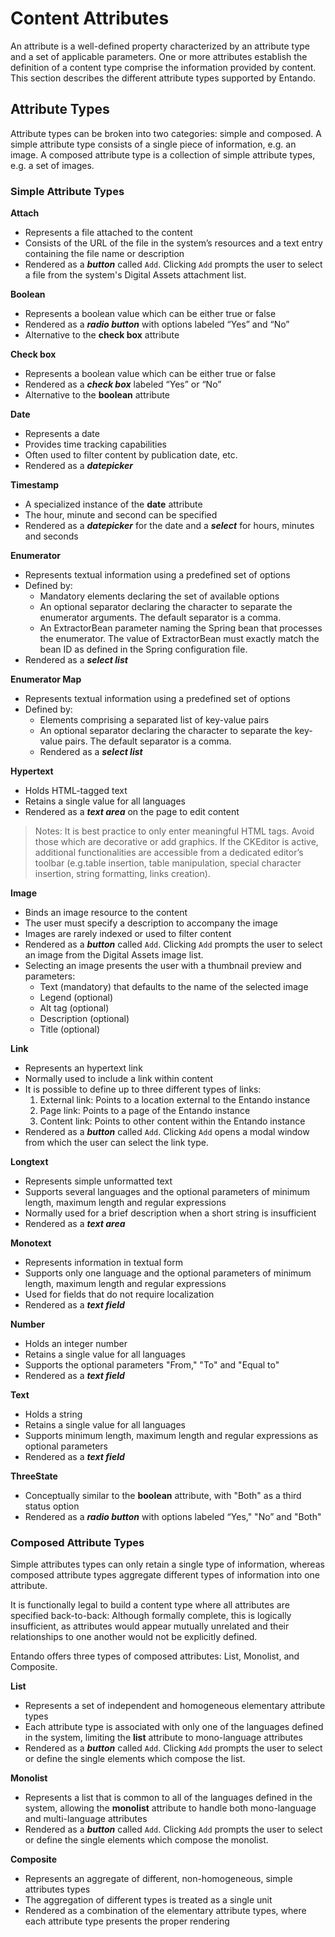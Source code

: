 
# Content Attributes

An attribute is a well-defined property characterized by an attribute type and a set of applicable parameters. One or more attributes establish the definition of a content type comprise the information provided by content. This section describes the different attribute types supported by Entando.

## Attribute Types

Attribute types can be broken into two categories: simple and composed. A simple attribute type consists of a single piece of information, e.g. an image. A composed attribute type is a collection of simple attribute types, e.g. a set of images.
### Simple Attribute Types

**Attach**

- Represents a file attached to the content
- Consists of the URL of the file in the system’s resources and a text entry containing the file name or description
- Rendered as a ***button*** called `Add`. Clicking `Add` prompts the user to select a file from the system's Digital Assets attachment list.

**Boolean**

- Represents a boolean value which can be either true or false
- Rendered as a ***radio button*** with options labeled “Yes” and “No”
- Alternative to the **check box** attribute

**Check box**

- Represents a boolean value which can be either true or false
- Rendered as a ***check box*** labeled “Yes” or “No”
- Alternative to the **boolean** attribute

**Date**

- Represents a date
- Provides time tracking capabilities
- Often used to filter content by publication date, etc.
- Rendered as a ***datepicker***

**Timestamp**

- A specialized instance of the **date** attribute
- The hour, minute and second can be specified
- Rendered as a ***datepicker*** for the date and a ***select*** for hours, minutes and seconds

**Enumerator**

- Represents textual information using a predefined set of options
- Defined by:
  - Mandatory elements declaring the set of available options
  - An optional separator declaring the character to separate the enumerator arguments. The default separator is a comma.
  - An ExtractorBean parameter naming the Spring bean that processes the enumerator. The value of ExtractorBean must exactly match the bean ID as defined in the Spring configuration file.
- Rendered as a ***select list***

**Enumerator Map**

- Represents textual information using a predefined set of options
- Defined by:
  - Elements comprising a separated list of key-value pairs
  - An optional separator declaring the character to separate the key-value pairs. The default separator is a comma.
  - Rendered as a ***select list***

**Hypertext**

- Holds HTML-tagged text
- Retains a single value for all languages
- Rendered as a ***text area*** on the page to edit content

> Notes: It is best practice to only enter meaningful HTML tags. Avoid those which are decorative or add graphics. If the CKEditor is active, additional functionalities are accessible from a dedicated editor’s toolbar (e.g.table insertion, table manipulation, special character insertion, string formatting, links creation).

**Image**

- Binds an image resource to the content
- The user must specify a description to accompany the image
- Images are rarely indexed or used to filter content
- Rendered as a ***button*** called `Add`. Clicking `Add` prompts the user to select an image from the Digital Assets image list.
- Selecting an image presents the user with a thumbnail preview and parameters:
  - Text (mandatory) that defaults to the name of the selected image
  - Legend (optional)
  - Alt tag (optional)
  - Description (optional)
  - Title (optional)

**Link**

- Represents an hypertext link
- Normally used to include a link within content
- It is possible to define up to three different types of links:
  1. External link: Points to a location external to the Entando instance
  2. Page link: Points to a page of the Entando instance
  3. Content link: Points to other content within the Entando instance
- Rendered as a ***button*** called `Add`. Clicking `Add` opens a modal window from which the user can select the link type.

**Longtext**

- Represents simple unformatted text
- Supports several languages and the optional parameters of minimum length, maximum length and regular expressions
- Normally used for a brief description when a short string is insufficient
- Rendered as a ***text area***

**Monotext**

- Represents information in textual form
- Supports only one language and the optional parameters of minimum length, maximum length and regular expressions
- Used for fields that do not require localization
- Rendered as a ***text field***

**Number**

- Holds an integer number
- Retains a single value for all languages
- Supports the optional parameters "From," "To" and "Equal to"
- Rendered as a ***text field***

**Text**

- Holds a string
- Retains a single value for all languages
- Supports minimum length, maximum length and regular expressions as optional parameters
- Rendered as a ***text field***

**ThreeState**

- Conceptually similar to the **boolean** attribute, with "Both" as a third status option
- Rendered as a ***radio button*** with options labeled “Yes," "No” and "Both"
### Composed Attribute Types

Simple attributes types can only retain a single type of information, whereas composed attribute types aggregate
different types of information into one attribute.

It is functionally legal to build a content type where all attributes are specified back-to-back: Although formally complete, this is logically insufficient, as attributes would appear mutually unrelated and their relationships to one another would not be explicitly defined.

Entando offers three types of composed attributes: List, Monolist, and Composite.

**List**

- Represents a set of independent and homogeneous elementary attribute types
- Each attribute type is associated with only one of the languages defined in the system, limiting the **list** attribute to mono-language attributes
- Rendered as a ***button*** called `Add`. Clicking `Add` prompts the user to select or define the single elements which compose the list.

**Monolist**

- Represents a list that is common to all of the languages defined in the system, allowing the **monolist** attribute to handle both mono-language and multi-language attributes
- Rendered as a ***button*** called `Add`. Clicking `Add` prompts the user to select or define the single elements which compose the monolist.

**Composite**

- Represents an aggregate of different, non-homogeneous, simple attributes types
- The aggregation of different types is treated as a single unit
- Rendered as a combination of the elementary attribute types, where each attribute type presents the proper rendering

